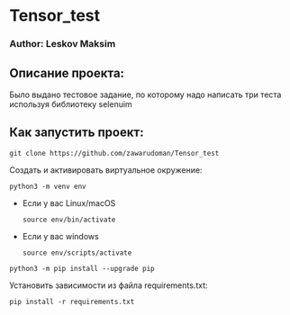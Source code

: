 # Tensor_test

### Author: Leskov Maksim

## Описание проекта:
Было выдано тестовое задание, по которому надо написать три теста используя библиотеку selenuim

## Как запустить проект:
``` 
git clone https://github.com/zawarudoman/Tensor_test 
```
Cоздать и активировать виртуальное окружение: 
 
``` 
python3 -m venv env 
``` 
 
* Если у вас Linux/macOS 
 
    ``` 
    source env/bin/activate 
    ``` 
 
* Если у вас windows 
 
    ``` 
    source env/scripts/activate 
    ``` 
 
``` 
python3 -m pip install --upgrade pip 
``` 
 
Установить зависимости из файла requirements.txt: 
 
``` 
pip install -r requirements.txt 
``` 


